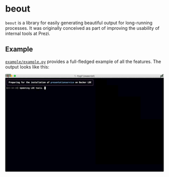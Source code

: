 # beout

`beout` is a library for easily generating beautiful output for
long-running processes. It was originally conceived as part of
improving the usability of internal tools at Prezi.

## Example

[`example/example.py`](example/example.py) provides a full-fledged
example of all the features. The output looks like this:

![Example screencast](example/example.gif)

